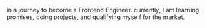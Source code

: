 in a journey to become a Frontend Engineer.
currently, I am learning promises, doing projects, and qualifying myself for the market.
